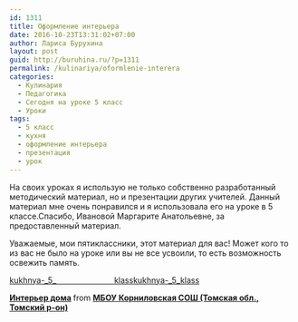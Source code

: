 ```yaml
---
id: 1311
title: Оформление интерьера
date: 2016-10-23T13:31:02+07:00
author: Лариса Бурухина
layout: post
guid: http://buruhina.ru/?p=1311
permalink: /kulinariya/oformlenie-interera
categories:
  - Кулинария
  - Педагогика
  - Сегодня на уроке 5 класс
  - Уроки
tags:
  - 5 класс
  - кухня
  - оформление интерьера
  - презентация
  - урок
---
```

На своих уроках я использую не только собственно разработанный методический материал, но и презентации других учителей. Данный материал мне очень понравился и я использовала его на уроке в 5 классе.Спасибо, Ивановой Маргарите Анатольевне, за предоставленный материал.

Уважаемые, мои пятиклассники, этот материал для вас! Может кого то из вас не было на уроке или вы не все усвоили, то есть возможность освежить память.

[kukhnya-\_5\_                          klass](http://buruhina.ru/wp-content/uploads/2016/10/Кухня._5_klass.doc)[kukhnya-\_5\_klass](http://buruhina.ru/wp-content/uploads/2016/10/Кухня-11._5_klass.doc)



<div style="margin-bottom:5px">
  <strong> <a href="https://www.slideshare.net/viktorz1986/ss-67542979" title="Интерьер дома" target="_blank">Интерьер дома</a> </strong> from <strong><a target="_blank" href="http://www.slideshare.net/viktorz1986">МБОУ Корниловская СОШ (Томская обл., Томский р-он)</a></strong>
</div>